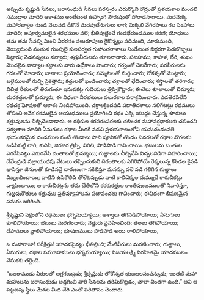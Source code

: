 ﻿అప్పుడు కృష్ణుడి సేనలు, జరాసంధుడి సేనలు పరస్పరం ఎదుర్కొని రౌద్రంతో ప్రళయకాల మందలి సముద్రాల మాదిరి ఆకాశము అంటేటంత ఉప్పొంగి పౌరుషంతో పోరాడసాగాయి. మదమెక్కి మహారణ్యాల నుండి వెలువడి డీకొనే మదపుటేనుగులు లాగ; మిక్కిలి వేగిరపాటు గల సింహాలు మాదిరి; అపూర్వములైన శరభముల వలె; భీతిపుట్టించే గండభేరుండముల కరణి; యోధులు తమ తమ సేనల్ని మించి వీరరసం పలురూపులు గైకొన్నట్లు పదిమంది, నూరుమంది, వెయ్యిమంది వంతున గుంపులై కులపర్వత గుహాంతరాళాలు నిండేటంత బిగ్గరగా పెడబొబ్బలు పెట్టారు; వెడనవ్వులు నవ్వారు; శత్రువీరులను తూలనాడారు. పటహము, కాహళ, భేరి, శంఖం మొదలైన వాద్యాల శబ్దాలకు వారు ఉద్రేకాలు పొందారు; గర్వంతో చెలరేగారు; పరవీరులను గదలతో మోదారు; బాణాలు ప్రయోగించారు; సమ్మెటలతో మర్దించారు; రోకళ్ళతో మొట్టారు; బల్లెములతో గుచ్చి పైకెత్తారు; కత్తులతో ఖండించారు; చక్రాలతో ఛేదించారు; శస్త్రాలతో తరిగారు; విచిత్ర రీతులలో తిరుగుతూ ఇనుపకట్ల గుదియలు త్రిప్పికొట్టారు; ఈటెలు శూలాలుతో చిమ్మారు; చురకత్తులతో క్రుమ్మారు; ఈ విధంగా వీరభటులు పలురకాల పరాక్రమించారు. ఎడతెరపిలేని రథచక్ర ఘోషలతో ఆకాశం నిండిపోయింది. చక్రాలక్రిందపడి పదాతిదళాలు నలిగేటట్లు రథములు తోలించి అనేక రకములైన ఆయుధములు ప్రయోగించి రథం ఎక్కి యుద్ధం చేస్తున్న శూరులు శత్రువులను చీల్చిచెండాడారు. ఆ రథికుల శరపరంపరలకు చలించక మహావర్షధారలకు చలించని పర్వతాల మాదిరి ఏనుగులు రథాల మీదకి నడచి ప్రళయకాలంలోని యమదండంవలె భయంకరమైన దండముల వంటి తొండాలు సాచి పూనికతో తొండం చివరలతో రథాల నొగలను ఒడిసిపట్టి లాగి, కుదిపి, జిరజిర త్రిప్పి, విరిచి, పొడిపొడి గావించాయి. భటులను బంతుల ఎగరేసినట్లు ఎగురవేసి దంతాలతో క్రుమ్మాయి; గుఱ్ఱాలను చీల్చివేసి విచ్చలవిడిగా విహరించాయి; దేవేంద్రుడి వజ్రాయుధపు వేటులు తప్పించుకుని దిగంతాలకు ఎగిరిపోయే రెక్కలున్న కొండల కైవడి భాసిస్తూ జీనులతో కూడినవై దారుణంగా సకిలిస్తూ మనస్సు వలె వడి గలిగిన గుఱ్ఱాలు విజృంభించాయి; వాటిని ఉసికొలిపి తోలేటప్పుడు వాటి కాలిడెక్కల దుమ్ముచే కారుచీకట్లు వ్యాపించాయి; ఆ కారుచీకట్లను తమ చేతిలోని కరకుకత్తుల కాంతిపుంజములతో నివారిస్తూ, గుఱ్ఱపురౌతులు శత్రువుల ప్రతివ్యూహాలను పటాపంచలు గావించారు; ఈవిధంగా భీషణమైన సమరం జరిగింది. 

శ్రీకృష్ణుని పక్షంలోని రథములు భగ్నమయ్యాయి; అశ్వాలు తెగిపడిపోయాయి; ఏనుగులు కూలిపోయాయి; భటులు మరణించారు; నెత్తురు ప్రవహించింది; తలలు తెగిపోయాయి; దేహములు వ్రాలిపోయాయి; భూషణములు పొడిపొడి అయి రాలిపోయాయి, 

ఓ మహారాజా! పరీక్షిత్తు! యాదవసైన్యం భీతిల్లింది; మేటివీరులు మరణించారు; గుఱ్ఱాలు, ఏనుగులు, రథాల సమూహములు భగ్నమయ్యాయి; విజయలక్ష్మి విరహితమై యాదవబలం వెనుకకు తగ్గింది. 

“బలరాముడు వీరులలో అగ్రగణ్యుడు; శ్రీకృష్ణుడు లోకోన్నత భుజబలసంపన్నుడు; ఇంతటి మహా మహులను జరాసంధుడు అడ్డగించి వారి సేనలను తరిమికొట్టడం, చాలా వింతగా ఉంది.” అని ఆ పట్టణపు స్త్రీలు మేడల మీద చేరి ఎంతో పరితాపం చెందారు. 

